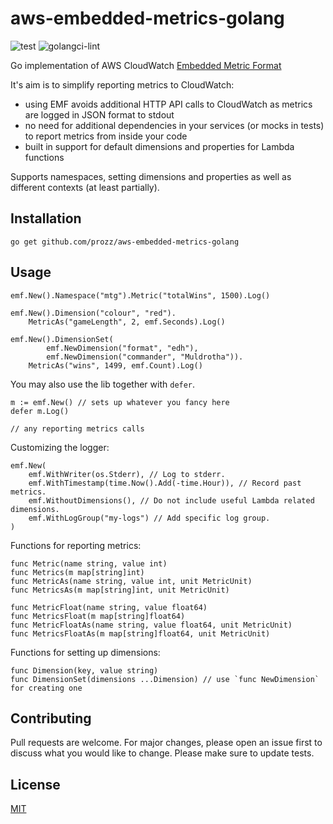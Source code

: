 # aws-embedded-metrics-golang

![test](https://github.com/prozz/aws-embedded-metrics-golang/workflows/test/badge.svg?branch=master)
![golangci-lint](https://github.com/prozz/aws-embedded-metrics-golang/workflows/lint/badge.svg?branch=master)

Go implementation of AWS CloudWatch [Embedded Metric Format](https://docs.aws.amazon.com/AmazonCloudWatch/latest/monitoring/CloudWatch_Embedded_Metric_Format_Specification.html)

It's aim is to simplify reporting metrics to CloudWatch:

- using EMF avoids additional HTTP API calls to CloudWatch as metrics are logged in JSON format to stdout
- no need for additional dependencies in your services (or mocks in tests) to report metrics from inside your code
- built in support for default dimensions and properties for Lambda functions

Supports namespaces, setting dimensions and properties as well as different contexts (at least partially).

## Installation

```shell
go get github.com/prozz/aws-embedded-metrics-golang
```

## Usage

```
emf.New().Namespace("mtg").Metric("totalWins", 1500).Log()

emf.New().Dimension("colour", "red").
    MetricAs("gameLength", 2, emf.Seconds).Log()

emf.New().DimensionSet(
        emf.NewDimension("format", "edh"),
        emf.NewDimension("commander", "Muldrotha")).
    MetricAs("wins", 1499, emf.Count).Log()
```

You may also use the lib together with `defer`.

```
m := emf.New() // sets up whatever you fancy here
defer m.Log()

// any reporting metrics calls
```

Customizing the logger:
```
emf.New(
    emf.WithWriter(os.Stderr), // Log to stderr.
    emf.WithTimestamp(time.Now().Add(-time.Hour)), // Record past metrics.
    emf.WithoutDimensions(), // Do not include useful Lambda related dimensions.
    emf.WithLogGroup("my-logs") // Add specific log group.
)
```

Functions for reporting metrics:

```
func Metric(name string, value int)
func Metrics(m map[string]int)
func MetricAs(name string, value int, unit MetricUnit)
func MetricsAs(m map[string]int, unit MetricUnit)

func MetricFloat(name string, value float64)
func MetricsFloat(m map[string]float64)
func MetricFloatAs(name string, value float64, unit MetricUnit)
func MetricsFloatAs(m map[string]float64, unit MetricUnit)
```

Functions for setting up dimensions:

```
func Dimension(key, value string)
func DimensionSet(dimensions ...Dimension) // use `func NewDimension` for creating one
```

## Contributing
Pull requests are welcome. For major changes, please open an issue first to discuss what you would like to change.
Please make sure to update tests.

## License
[MIT](https://choosealicense.com/licenses/mit/)